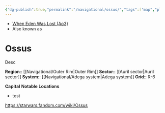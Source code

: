 ```yaml
---
{"dg-publish":true,"permalink":"/navigational/ossus/","tags":["map","planet","outerrim","adega","auril","starkiller","unfinished"]}
---
```


- [When Eden Was Lost (Ao3)](https://archiveofourown.org/works/19334440/chapters/45992584)
- Also known as 
# Ossus
Desc

**Region**::  [[Navigational/Outer Rim\|Outer Rim]]
**Sector**::  [[Auril sector\|Auril sector]]
**System**::  [[Navigational/Adega system\|Adega system]]
**Grid**::  R-6

**Capital**
**Notable Locations**
- test

https://starwars.fandom.com/wiki/Ossus
